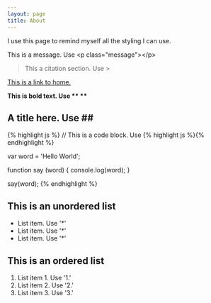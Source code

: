 ```yaml
---
layout: page
title: About
---
```


I use this page to remind myself all the styling I can use.

<p class="message">
    This is a message. Use &lt;p class=&quot;message&quot;&gt;&lt;/p&gt;
</p>

> This a citation section. Use &gt;

[This is a link to home.](http://solosodium.github.io)

**This is bold text. Use \*\* \*\***

## A title here. Use \#\#

{% highlight js %}
// This is a code block. Use {% highlight js %}{% endhighlight %}

var word = 'Hello World';

function say (word) {
    console.log(word);
}

say(word);
{% endhighlight %}

## This is an unordered list

* List item. Use '*'
* List item. Use '*'
* List item. Use '*'

## This is an ordered list

1. List item 1. Use '1.'
2. List item 2. Use '2.'
3. List item 3. Use '3.'